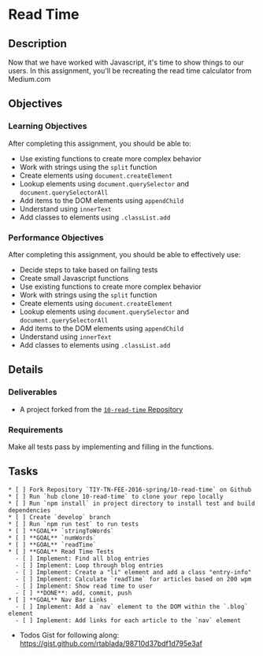 # Read Time

## Description

Now that we have worked with Javascript, it's time to show things to our users.
In this assignment, you'll be recreating the read time calculator from Medium.com

## Objectives

### Learning Objectives

After completing this assignment, you should be able to:

* Use existing functions to create more complex behavior
* Work with strings using the `split` function
* Create elements using `document.createElement`
* Lookup elements using `document.querySelector` and `document.querySelectorAll`
* Add items to the DOM elements using `appendChild`
* Understand using `innerText`
* Add classes to elements using `.classList.add`

### Performance Objectives

After completing this assignment, you should be able to effectively use:

* Decide steps to take based on failing tests
* Create small Javascript functions
* Use existing functions to create more complex behavior
* Work with strings using the `split` function
* Create elements using `document.createElement`
* Lookup elements using `document.querySelector` and `document.querySelectorAll`
* Add items to the DOM elements using `appendChild`
* Understand using `innerText`
* Add classes to elements using `.classList.add`

## Details

### Deliverables

* A project forked from the [`10-read-time` Repository](https://github.com/TIY-TN-FEE-2016-spring/10-read-time)

### Requirements

Make all tests pass by implementing and filling in the functions.


## Tasks

```
* [ ] Fork Repository `TIY-TN-FEE-2016-spring/10-read-time` on Github
* [ ] Run `hub clone 10-read-time` to clone your repo locally
* [ ] Run `npm install` in project directory to install test and build dependencies
* [ ] Create `develop` branch
* [ ] Run `npm run test` to run tests
* [ ] **GOAL** `stringToWords`
* [ ] **GOAL** `numWords`
* [ ] **GOAL** `readTime`
* [ ] **GOAL** Read Time Tests
  - [ ] Implement: Find all blog entries
  - [ ] Implement: Loop through blog entries
  - [ ] Implement: Create a "li" element and add a class "entry-info"
  - [ ] Implement: Calculate `readTime` for articles based on 200 wpm
  - [ ] Implement: Show read time to user
  - [ ] **DONE**: add, commit, push
* [ ] **GOAL** Nav Bar Links
  - [ ] Implement: Add a `nav` element to the DOM within the `.blog` element
  - [ ] Implement: Add links for each article to the `nav` element
```

* Todos Gist for following along: https://gist.github.com/rtablada/98710d37bdf1d795e3af
